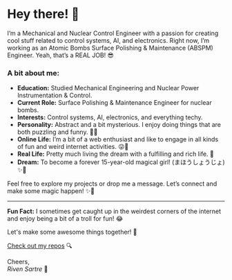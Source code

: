 # Hey there! 👋

I’m a Mechanical and Nuclear Control Engineer with a passion for creating cool stuff related to control systems, AI, and electronics. Right now, I’m working as an Atomic Bombs Surface Polishing & Maintenance (ABSPM) Engineer. Yeah, that’s a REAL JOB! 😎

### A bit about me:
- **Education:** Studied Mechanical Engineering and Nuclear Power Instrumentation & Control.
- **Current Role:** Surface Polishing & Maintenance Engineer for nuclear bombs.
- **Interests:** Control systems, AI, electronics, and everything techy.
- **Personality:** Abstract and a bit mysterious. I enjoy doing things that are both puzzling and funny. 🤔💡
- **Online Life:** I’m a bit of a web enthusiast and like to engage in all kinds of fun and weird internet activities. 😜🎉
- **Real Life:** Pretty much living the dream with a fulfilling and rich life. 🌟
- **Dream:** To become a forever 15-year-old magical girl! (まほうしょうじょ) ✨🌈

Feel free to explore my projects or drop me a message. Let’s connect and make some magic happen! ✨🚀

---

**Fun Fact:** I sometimes get caught up in the weirdest corners of the internet and enjoy being a bit of a troll for fun! 😂

Let's make some awesome things together! 🤝

[Check out my repos](https://github.com/rivensartre) 🔍

Cheers,  
*Riven Sartre* 👑
